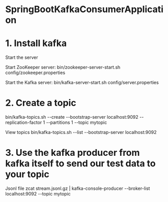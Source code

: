 # SpringBootKafkaConsumerApplication

# 1. Install kafka

Start the server

Start ZooKeeper server: bin/zookeeper-server-start.sh config/zookeeper.properties

Start the Kafka server: bin/kafka-server-start.sh config/server.properties

# 2. Create a topic

bin/kafka-topics.sh --create --bootstrap-server localhost:9092 --replication-factor 1 --partitions 1 --topic mytopic

View topics bin/kafka-topics.sh --list --bootstrap-server localhost:9092

# 3. Use the kafka producer from kafka itself to send our test data to your topic

Jsonl file zcat stream.jsonl.gz | kafka-console-producer --broker-list localhost:9092 --topic mytopic
